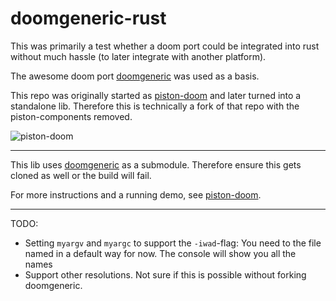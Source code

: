 # doomgeneric-rust

This was primarily a test whether a doom port could be integrated into rust without much hassle (to later integrate with another platform).

The awesome doom port [doomgeneric](https://github.com/ozkl/doomgeneric) was used as a basis.

This repo was originally started as [piston-doom](https://github.com/LinusCDE/piston-doom) and later turned into a standalone lib. Therefore this is technically a fork of that repo with the piston-components removed.

![piston-doom](https://transfer.cosmos-ink.net/12oclH/Unbenannt.png)

---

This lib uses [doomgeneric](https://github.com/ozkl/doomgeneric) as a submodule. Therefore ensure this gets cloned as well or the build will fail.

For more instructions and a running demo, see [piston-doom](https://github.com/LinusCDE/piston-doom).

---

TODO:

- Setting `myargv` and `myargc` to support the `-iwad`-flag: You need to the file named in a default way for now. The console will show you all the names
- Support other resolutions. Not sure if this is possible without forking doomgeneric.

